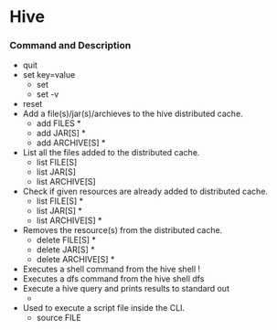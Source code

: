 # Hive
### Command and Description
 - quit
 - set key=value
   - set
   - set -v
 - reset
 - Add a file(s)/jar(s)/archieves to the hive distributed cache.
   - add FILES <file > <file>*
   - add JAR[S] <file> <file>*
   - add ARCHIVE[S] <file> <file>*
 - List all the files added to the distributed cache.
   - list FILE[S]
   - list JAR[S]
   - list ARCHIVE[S]
 - Check if given resources are already added to distributed cache.
   - list FILE[S] <file>*
   - list JAR[S] <file>*
   - list ARCHIVE[S] <file>*
 - Removes the resource(s) from the distributed cache.
   - delete FILE[S] <file>*
   - delete JAR[S] <file>*
   - delete ARCHIVE[S] <file>*
 - Executes a shell command from the hive shell
   ! <cmd>
 - Executes a dfs command from the hive shell
   dfs
 - Execute a hive query and prints results to standard out
   - <query>
 - Used to execute a script file inside the CLI.
   - source FILE <file>

